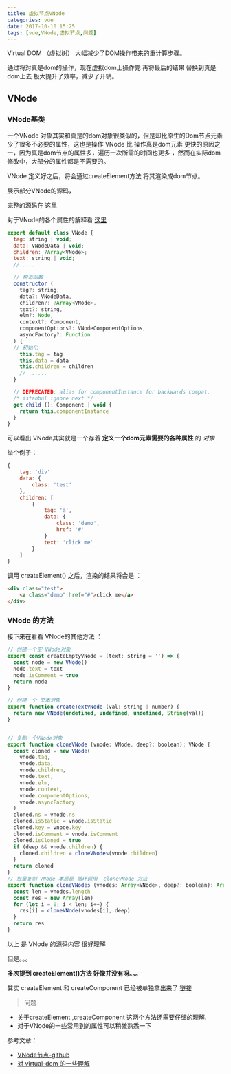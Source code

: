 ```yaml
---
title: 虚拟节点VNode
categories: vue
date: 2017-10-10 15:25
tags: [vue,VNode,虚拟节点,问题]
---
```

<!-- deleteAbove -->


Virtual DOM （虚拟树） 大幅减少了DOM操作带来的重计算步骤。
<!--more-->
通过将对真是dom的操作，现在虚拟dom上操作完 再将最后的结果 替换到真是dom上去 极大提升了效率，减少了开销。


## VNode

### VNode基类
一个VNode 对象其实和真是的dom对象很类似的，但是却比原生的Dom节点元素少了很多不必要的属性，这也是操作 VNode 比 操作真是dom元素 更快的原因之一，因为真是dom节点的属性多，遍历一次所需的时间也更多 ，然而在实际dom修改中，大部分的属性都是不需要的。

VNode 定义好之后，将会通过createElement方法 将其渲染成dom节点。

展示部分VNode的源码，

完整的源码在 [这里](https://github.com/vuejs/vue/blob/dev/src/core/vdom/vnode.js)

对于VNode的各个属性的解释看 [这里](https://github.com/answershuto/learnVue/blob/master/docs/VNode%E8%8A%82%E7%82%B9.MarkDown)


```js
export default class VNode {
  tag: string | void;
  data: VNodeData | void;
  children: ?Array<VNode>;
  text: string | void;
  //......

  // 构造函数
  constructor (
    tag?: string,
    data?: VNodeData,
    children?: ?Array<VNode>,
    text?: string,
    elm?: Node,
    context?: Component,
    componentOptions?: VNodeComponentOptions,
    asyncFactory?: Function
  ) {
  // 初始化
    this.tag = tag
    this.data = data
    this.children = children
    // ......
  }

  // DEPRECATED: alias for componentInstance for backwards compat.
  /* istanbul ignore next */
  get child (): Component | void {
    return this.componentInstance
  }
}
```

可以看出 VNode其实就是一个存着 **定义一个dom元素需要的各种属性** 的 *对象*

举个例子：
```js
{
    tag: 'div'
    data: {
        class: 'test'
    },
    children: [
        {
            tag: 'a',
            data: {
                class: 'demo',
                href: '#'
            }
            text: 'click me'
        }
    ]
}
```
调用 createElement() 之后，渲染的结果将会是 ：
```html
<div class="test">
    <a class="demo" href="#">click me</a>
</div>

```

### VNode 的方法

接下来在看看 VNode的其他方法 ：

```js
// 创建一个空 VNode对象
export const createEmptyVNode = (text: string = '') => {
  const node = new VNode()
  node.text = text
  node.isComment = true
  return node
}

// 创建一个 文本对象
export function createTextVNode (val: string | number) {
  return new VNode(undefined, undefined, undefined, String(val))
}


// 复制一个VNode对象
export function cloneVNode (vnode: VNode, deep?: boolean): VNode {
  const cloned = new VNode(
    vnode.tag,
    vnode.data,
    vnode.children,
    vnode.text,
    vnode.elm,
    vnode.context,
    vnode.componentOptions,
    vnode.asyncFactory
  )
  cloned.ns = vnode.ns
  cloned.isStatic = vnode.isStatic
  cloned.key = vnode.key
  cloned.isComment = vnode.isComment
  cloned.isCloned = true
  if (deep && vnode.children) {
    cloned.children = cloneVNodes(vnode.children)
  }
  return cloned
}
// 批量复制 VNode 本质是 循环调用  cloneVNode 方法
export function cloneVNodes (vnodes: Array<VNode>, deep?: boolean): Array<VNode> {
  const len = vnodes.length
  const res = new Array(len)
  for (let i = 0; i < len; i++) {
    res[i] = cloneVNode(vnodes[i], deep)
  }
  return res
}

```
以上 是 VNode  的源码内容 很好理解

但是。。。

**多次提到 createElement()方法 好像并没有呀。。。**


其实  createElement 和 createComponent 已经被单独拿出来了 [链接](https://github.com/vuejs/vue/tree/dev/src/core/vdom)


> 问题

- 关于createElement ,createComponent 这两个方法还需要仔细的理解.
- 对于VNode的一些常用到的属性可以稍微熟悉一下


参考文章：

- [VNode节点-github](https://github.com/answershuto/learnVue/blob/master/docs/VNode%E8%8A%82%E7%82%B9.MarkDown)
- [对 virtual-dom 的一些理解](https://zhuanlan.zhihu.com/p/25630842)
